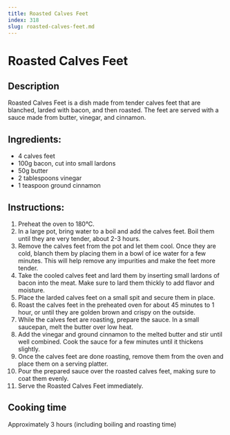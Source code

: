 ```yaml
---
title: Roasted Calves Feet
index: 318
slug: roasted-calves-feet.md
---
```


# Roasted Calves Feet

## Description
Roasted Calves Feet is a dish made from tender calves feet that are blanched, larded with bacon, and then roasted. The feet are served with a sauce made from butter, vinegar, and cinnamon.

## Ingredients:
- 4 calves feet
- 100g bacon, cut into small lardons
- 50g butter
- 2 tablespoons vinegar
- 1 teaspoon ground cinnamon

## Instructions:
1. Preheat the oven to 180°C.
2. In a large pot, bring water to a boil and add the calves feet. Boil them until they are very tender, about 2-3 hours.
3. Remove the calves feet from the pot and let them cool. Once they are cold, blanch them by placing them in a bowl of ice water for a few minutes. This will help remove any impurities and make the feet more tender.
4. Take the cooled calves feet and lard them by inserting small lardons of bacon into the meat. Make sure to lard them thickly to add flavor and moisture.
5. Place the larded calves feet on a small spit and secure them in place.
6. Roast the calves feet in the preheated oven for about 45 minutes to 1 hour, or until they are golden brown and crispy on the outside.
7. While the calves feet are roasting, prepare the sauce. In a small saucepan, melt the butter over low heat.
8. Add the vinegar and ground cinnamon to the melted butter and stir until well combined. Cook the sauce for a few minutes until it thickens slightly.
9. Once the calves feet are done roasting, remove them from the oven and place them on a serving platter.
10. Pour the prepared sauce over the roasted calves feet, making sure to coat them evenly.
11. Serve the Roasted Calves Feet immediately.

## Cooking time
Approximately 3 hours (including boiling and roasting time)